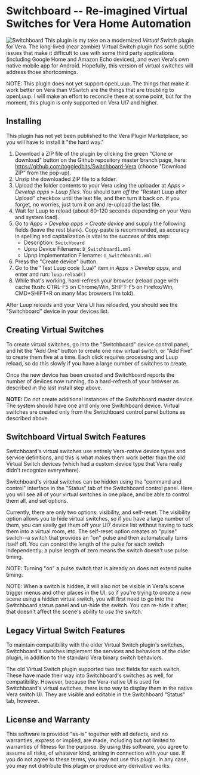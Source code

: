 # Switchboard -- Re-imagined Virtual Switches for Vera Home Automation

![Switchboard](https://www.toggledbits.com/assets/switchboard/switchboard-default.png) 
This plugin is my take on a modernized *Virtual Switch* plugin for Vera. The long-lived (near zombie) Virtual Switch plugin
has some subtle issues that make it difficult to use with some third party applications (including Google Home and Amazon Echo devices), and even Vera's own native mobile app for Android.
Hopefully, this version of virtual switches will address those shortcomings.

NOTE: This plugin does not yet support openLuup. The things that make it work better on Vera than VSwitch are the things that are troubling to openLuup. I will make an effort to reconcile these at some point, but for the moment, this plugin is only supported on Vera UI7 and higher.

## Installing

This plugin has not yet been published to the Vera Plugin Marketplace, so you will have to install it "the hard way."

1. Download a ZIP file of the plugin by clicking the green "Clone or download" button on the Github repository master branch page, here: https://github.com/toggledbits/Switchboard-Vera (choose "Download ZIP" from the pop-up).
2. Unzip the downloaded ZIP file to a folder.
3. Upload the folder contents to your Vera using the uploader at *Apps > Develop apps > Luup files*. You should turn *off* the "Restart Luup after Upload" checkbox until the last file, and then turn it back on. If you forget, no worries, just turn it on and re-upload the last file.
4. Wait for Luup to reload (about 60-120 seconds depending on your Vera and system load).
5. Go to *Apps > Develop apps > Create device* and supply the following fields (leave the rest blank). Copy-paste is recommended, as accuracy in spelling and capitalization is vital to the success of this step:
   * Description: `Switchboard`
   * Upnp Device Filename: `D_Switchboard1.xml`
   * Upnp Implementation Filename: `I_Switchboard1.xml`
6. Press the "Create device" button.
6. Go to the "Test Luup code (Lua)" item in *Apps > Develop apps*, and enter and run: `luup.reload()`
6. While that's working, hard-refresh your browser (reload page with cache flush: CTRL-F5 on Chrome/Win, SHIFT-F5 on Firefox/Win, CMD+SHIFT+R on many Mac browsers I'm told).

After Luup reloads and your Vera UI has reloaded, you should see the "Switchboard" device in your devices list.

## Creating Virtual Switches

To create virtual switches, go into the "Switchboard" device control panel, and hit the "Add One" button to create one new virtual switch, or "Add Five" to create them five at a time. Each click requires processing and Luup reload, so do this slowly if you have a large number of switches to create.

Once the new device has been created and Switchboard reports the number of devices now running, do a hard-refresh of your browser as described in the last install step above.

**NOTE:** Do not create additional instances of the Switchboard master device. The system should have one and only one Switchboard device. Virtual switches are created only from the Switchboard control panel buttons as described above.

## Switchboard Virtual Switch Features

Switchboard's virtual switches use entirely Vera-native device types and service definitions, and this is what makes them work better than the old Virtual Switch devices (which had a custom device type that Vera really didn't recognize everywhere).

Switchboard's virtual switches can be hidden using the "command and control" interface in the "Status" tab of the Switchboard control panel. Here you will see all of your virtual switches in one place, and be able to control them all, and set options.

Currently, there are only two options: visibility, and self-reset. The visibility option allows you to hide virtual switches, so if you have a large number of them, you can easily get them off your UI7 device list without having to tuck them into a virtual room, etc. The self-reset option creates an "pulse" switch--a switch that provides an "on" pulse and then automatically turns itself off. You can control the length of the pulse for each switch independently; a pulse length of zero means the switch doesn't use pulse timing.

NOTE: Turning "on" a pulse switch that is already on does not extend pulse timing.

NOTE: When a switch is hidden, it will also not be visible in Vera's scene trigger menus and other places in the UI, so if you're trying to create a new scene using a hidden virtual switch, you will first need to go into the Switchboard status panel and un-hide the switch. You can re-hide it after; that doesn't affect the scene's ability to *use* the switch.

## Legacy Virtual Switch Features

To maintain compatibility with the older Virtual Switch plugin's switches, Switchboard's switches implement the services and behaviors of the older plugin, in addition to the standard Vera binary switch behaviors.

The old Virtual Switch plugin supported two text fields for each switch. These have made their way into Switchboard's switches as well, for compatibility. However, because the Vera-native UI is used for Switchboard's virtual switches, there is no way to display them in the native Vera switch UI. They are visible and editable in the Switchboard "Status" tab, however.

## License and Warranty

This software is provided "as-is" together with all defects, and no warranties, express or implied, are made, including but not
limited to warranties of fitness for the purpose. By using this software, you agree to assume all risks, of whatever kind, arising
in connection with your use. If you do not agree to these terms, you may not use this plugin. In any case, you may not distribute
this plugin or produce any derivative works.
